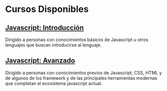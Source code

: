 <link rel="stylesheet" href="assets/css/main.css">

# Cursos Disponibles

## [Javascript: Introducción](https://galiprandi.github.io/cursos/javascript-introduction/)

Dirigido a personas con conocimientos básicos de Javascript u otros lenguajes que buscan introducirse al lenguaje.


## [Javascript: Avanzado](https://galiprandi.github.io/cursos/javascript-avanzado/)

Dirigido a personas con conocimientos previos de Javascript, CSS, HTML y de algunos de los framework y de las principales herramientas modernas que completan el ecosistema javascript actual.
